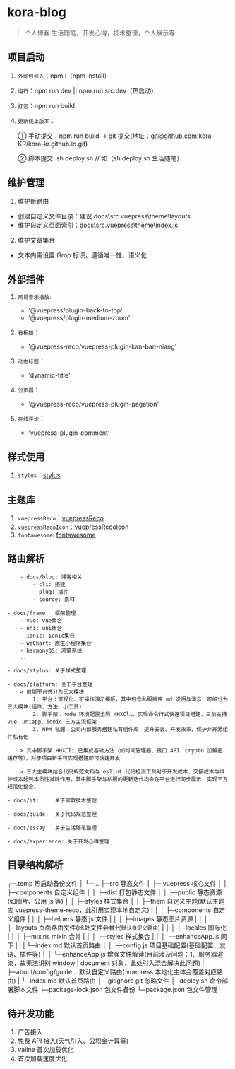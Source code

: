 # kora-blog

> 个人博客 生活随笔，开发心得，技术整理，个人展示等

## 项目启动

1. `外部包引入`：npm i（npm install）
2. `运行`：npm run dev || npm run src:dev（热启动）
3. `打包`：npm run build
4. `更新线上版本`：

    ① 手动提交：npm run build -> git 提交(地址：git@github.com:kora-KR/kora-kr.github.io.git)

    ② 脚本提交: sh deploy.sh <commit message> // 如（sh deploy.sh 生活随笔）

## 维护管理

1. 维护新路由

-   创建自定义文件目录：建议 docs\src\.vuepress\theme\layouts
-   维护自定义页面索引：docs\src\.vuepress\theme\index.js

2. 维护文章集合

-   文本内需设置 Grop 标识，遵循唯一性、语义化

## 外部插件

1. `网易音乐播放`:

    - '@vuepress/plugin-back-to-top'
    - '@vuepress/plugin-medium-zoom'

2. `看板娘`：

    - '@vuepress-reco/vuepress-plugin-kan-ban-niang'

3. `动态标题`：

    - 'dynamic-title'

4. `分页器`：

    - '@vuepress-reco/vuepress-plugin-pagation'

5. `在线评论`：
    - 'vuepress-plugin-comment'

## 样式使用

1. `stylus`：[stylus](https://stylus.bootcss.com/)

## 主题库

1. `vuepressReco`：[vuepressReco](https://vuepress-theme-reco.recoluan.com/)
2. `vuepressRecoIcon`：[vuepressRecoIcon](https://vuepress-theme-reco.recoluan.com/views/1.x/configJs.html#%E5%9B%BE%E6%A0%87)
3. `fontawesome`: [fontawesome](https://fontawesome.dashgame.com/)

## 路由解析

		- docs/blog: 博客相关
			- cli: 搭建
			- plug: 插件
			- source: 素材

    - docs/frame:  框架整理
    	- vue: vue集合
    	- uni: uni集合
    	- ionic: ionic集合
    	- weChart: 原生小程序集合
    	- harmonyOS: 鸿蒙系统
    	...

    - docs/stylus: 关于样式整理

    - docs/platform: 关于平台整理
    	> 前端平台共分为三大模块
    		1. 平台：可视化、可操作演示模板，其中包含私服插件 md 说明与演示，可细分为三大模块(组件、方法、小工具)
    		2. 脚手架：node 环境配置全局 HHXCli，实现命令行式快速项目搭建，目前支持 vue、uniapp、ionic 三方主流框架
    		3. NPM 私服：公司内部服务搭建私有组件库，提升安装、开发效率，保护非开源组件私有化

    	> 其中脚手架 HHXCli 已集成基础方法（如时间管理器、接口 API、crypto 加解密、缓存等），对于项目新手可实现搭建即可快速开发

    	> 三大主模块结合代码规范文档与 eslint 代码检测工具对于开发成本、交接成本与维护成本起到本质性减耗作用，其中脚手架与私服的更新迭代均会在平台进行同步展示，实现三方规范化整合。

    - docs/it:     关于零散技术整理

    - docs/guide:  关于代码规范整理

    - docs/essay:  关于生活随笔整理

    - docs/experience: 关于开发心得整理

## 目录结构解析

┌─.temp 热启动备份文件
│ └─...
├─src 静态文件
│ ├─.vuepress 核心文件
│ │ ├─components 自定义组件
│ │ ├─dist 打包静态文件
│ │ ├─public 静态资源(如图片、公用 js 等)
│ │ ├─styles 样式集合
│ │ ├─them 自定义主题(默认主题库 vuepress-theme-reco，此引用实现本地自定义)
| │ │ ├─components 自定义组件
| │ │ ├─helpers 静态 js 文件
| │ │ ├─images 静态图片资源
| │ │ ├─layouts 页面路由文件(此处文件会替代`默认自定义路由`)
| │ │ ├─locales 国际化
| │ │ ├─mixins mixin 合并
| │ │ ├─styles 样式集合
| │ │ └─enhanceApp.js 同下
| | | └─index.md 默认首页路由
│ │ ├─config.js 项目基础配置(基础配置、友链、插件等)
│ │ └─enhanceApp.js 增强文件解读(目前涉及问题：1、服务器渲染，故无法识别 window | document 对象，此处引入混合解决此问题)
| ├─about/config/guide... 默认自定义路由(.vuepress 本地化主体会覆盖对应路由)
| └─index.md 默认首页路由
├─.gitignore git 忽略文件
├─deploy.sh 命令部署脚本文件
├─package-lock.json 包文件备份
└─package.json 包文件管理

## 待开发功能

1. 广告接入
2. 免费 API 接入(天气引入、公积金计算等)
3. valine 首次加载优化
4. 首次加载速度优化
